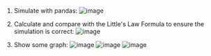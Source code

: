 1. Simulate with pandas:
![image](https://github.com/Clement013/Queue-System-Simulation/assets/76834015/82151f92-10ac-4cbb-9683-8a603e86a006)

2. Calculate and compare with the Little's Law Formula to ensure the simulation is correct:
![image](https://github.com/Clement013/Queue-System-Simulation/assets/76834015/e1174e39-d242-4a01-86de-43a20af389e8)

3. Show some graph:
![image](https://github.com/Clement013/Queue-System-Simulation/assets/76834015/190db84a-55b5-4e23-81dc-3273a6297002)
![image](https://github.com/Clement013/Queue-System-Simulation/assets/76834015/8d36d06a-6684-49ec-a28b-6d942a88652c)
![image](https://github.com/Clement013/Queue-System-Simulation/assets/76834015/79bbf750-a5c2-48c3-b829-cd138ff321ac)
